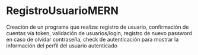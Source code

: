 # RegistroUsuarioMERN
Creación de un programa que realiza: registro de usuario, confirmación de cuentas vía token, validación de usuarios/login, registro de nuevo password en caso de olvidar contraseña, check de autenticación para mostrar la información del perfil del usuario autenticado 
